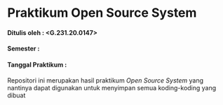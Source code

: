 # Praktikum Open Source System
#### Ditulis oleh : <G.231.20.0147> <Muhamad Ali>
#### Semester : <Semester>
#### Tanggal Praktikum : <Tanggal>
Repositori ini merupakan hasil praktikum *Open Source System* yang
nantinya dapat digunakan untuk menyimpan semua koding-koding yang
dibuat